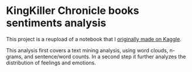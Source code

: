 # KingKiller Chronicle books sentiments analysis

This project is a reupload of a notebook that I [originally made on Kaggle](https://www.kaggle.com/code/vincentbonchaud/kingkillerchronicle-analysis/notebook).

This analysis first covers a text mining analysis, using word clouds, n-grams, and sentence/word counts.
In a second step it further analyzes the distribution of feelings and emotions.
